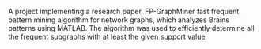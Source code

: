 A project implementing a research paper, FP-GraphMiner fast frequent pattern mining algorithm for network graphs, which analyzes Brains 
patterns using MATLAB. The algorithm was used to efficiently determine all the frequent subgraphs with at least the given support value.
